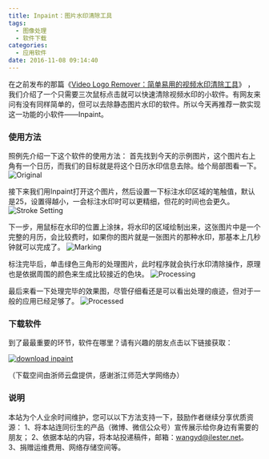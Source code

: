 ```yaml
---
title: Inpaint：图片水印清除工具
tags:
  - 图像处理
  - 软件下载
categories:
  - 应用软件
date: 2016-11-08 09:14:40
---
```


在之前发布的那篇《[Video Logo Remover：简单易用的视频水印清除工具](http://www.ilester.net/video-logo-remover_intro/)》 ，我们介绍了一个只需要三次鼠标点击就可以快速清除视频水印的小软件。有网友来问有没有同样简单的，但可以去除静态图片水印的软件。所以今天再推荐一款实现这一功能的小软件——Inpaint。

### 使用方法

照例先介绍一下这个软件的使用方法： 首先找到今天的示例图片，这个图片右上角有一个日历，而我们的目标就是将这个日历水印信息去除。给个局部图看一下。 ![Original](http://ww2.sinaimg.cn/large/4acc22aagw1f9i4sbyupbj20fa09itam.jpg)

接下来我们用Inpaint打开这个图片，然后设置一下标注水印区域的笔触值，默认是25，设置得越小，一会标注水印时可以更精细，但花的时间也会更久。 ![Stroke Setting](http://ww3.sinaimg.cn/large/4acc22aagw1f9i4sc4oa8j20js0fvgpy.jpg)

下一步，用鼠标在水印的位置上涂抹，将水印的区域绘制出来，这张图片中是一个完整的月历，会比较费时，如果你的图片就是一张图片的那种水印，那基本上几秒钟就可以完成了。 ![Marking](http://ww4.sinaimg.cn/large/4acc22aagw1f9i4sbysidj20jq0fvwj7.jpg)

标注完毕后，单击绿色三角形的处理图片，此时程序就会执行水印清除操作，原理也是依据周围的颜色来生成比较接近的色块。 ![Processing](http://ww1.sinaimg.cn/large/4acc22aagw1f9i4sbz03jj20k00g3q7o.jpg)

最后来看一下处理完毕的效果图，尽管仔细看还是可以看出处理的痕迹，但对于一般的应用已经足够了。 ![Processed](http://ww3.sinaimg.cn/large/4acc22aagw1f9i4sc585lj20mx0gjgpp.jpg)

### 下载软件

到了最最重要的环节，软件在哪里？请有兴趣的朋友点击以下链接获取：

[![download inpaint](http://www.ilester.net/wp-content/uploads/2016/11/Download.png)](https://cloud.zjnu.edu.cn/share/24d9bff8f8e2aee71037984861)

（下载空间由浙师云盘提供，感谢浙江师范大学网络办）

### 说明

本站为个人业余时间维护，您可以以下方法支持一下，鼓励作者继续分享优质资源： 1、将本站连同衍生的产品（微博、微信公众号）宣传展示给你身边有需要的朋友； 2、依据本站的内容，将本站投递稿件，邮箱：wangyd@ilester.net。 3、捐赠运维费用、网络存储空间等。
